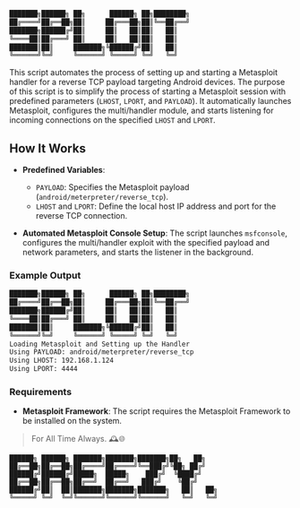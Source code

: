 ```bash
███████╗██████╗ ██╗      ██████╗ ██╗████████╗
██╔════╝██╔══██╗██║     ██╔═══██╗██║╚══██╔══╝
███████╗██████╔╝██║     ██║   ██║██║   ██║   
╚════██║██╔═══╝ ██║     ██║   ██║██║   ██║   
███████║██║     ███████╗╚██████╔╝██║   ██║   
╚══════╝╚═╝     ╚══════╝ ╚═════╝ ╚═╝   ╚═╝   
```

This script automates the process of setting up and starting a Metasploit handler for a reverse TCP payload targeting Android devices. The purpose of this script is to simplify the process of starting a Metasploit session with predefined parameters (`LHOST`, `LPORT`, and `PAYLOAD`). It automatically launches Metasploit, configures the multi/handler module, and starts listening for incoming connections on the specified `LHOST` and `LPORT`.

## How It Works

- **Predefined Variables**:
  - `PAYLOAD`: Specifies the Metasploit payload (`android/meterpreter/reverse_tcp`).
  - `LHOST` and `LPORT`: Define the local host IP address and port for the reverse TCP connection.
  
- **Automated Metasploit Console Setup**: The script launches `msfconsole`, configures the multi/handler exploit with the specified payload and network parameters, and starts the listener in the background.

### Example Output

```bash
███████╗██████╗ ██╗      ██████╗ ██╗████████╗
██╔════╝██╔══██╗██║     ██╔═══██╗██║╚══██╔══╝
███████╗██████╔╝██║     ██║   ██║██║   ██║   
╚════██║██╔═══╝ ██║     ██║   ██║██║   ██║   
███████║██║     ███████╗╚██████╔╝██║   ██║   
╚══════╝╚═╝     ╚══════╝ ╚═════╝ ╚═╝   ╚═╝   
Loading Metasploit and Setting up the Handler
Using PAYLOAD: android/meterpreter/reverse_tcp
Using LHOST: 192.168.1.124
Using LPORT: 4444
```

### Requirements

- **Metasploit Framework**: The script requires the Metasploit Framework to be installed on the system.

> For All Time Always. 🕰️🌐

```shell
██████╗ ██████╗ ███████╗███████╗███████╗██╗   ██╗   
██╔══██╗██╔══██╗██╔════╝██╔════╝╚══███╔╝╚██╗ ██╔╝   
██████╔╝██████╔╝█████╗  █████╗    ███╔╝  ╚████╔╝    
██╔══██╗██╔══██╗██╔══╝  ██╔══╝   ███╔╝    ╚██╔╝     
██████╔╝██║  ██║███████╗███████╗███████╗   ██║   ██╗
╚═════╝ ╚═╝  ╚═╝╚══════╝╚══════╝╚══════╝   ╚═╝   ╚═╝
```

